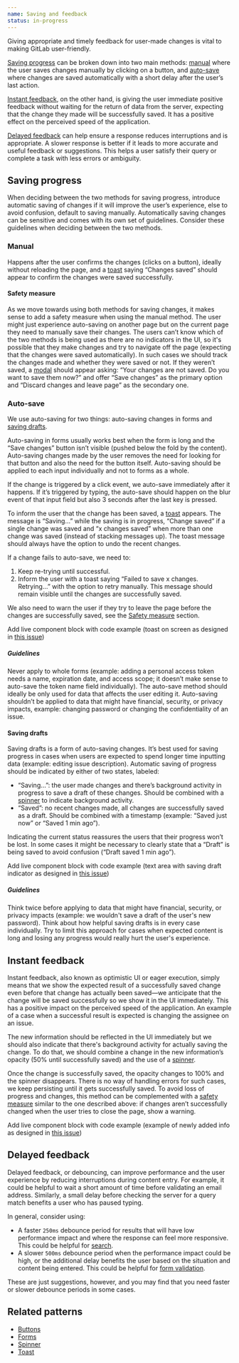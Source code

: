 ```yaml
---
name: Saving and feedback
status: in-progress
---
```


Giving appropriate and timely feedback for user-made changes is vital to making GitLab user-friendly.

[Saving progress](#saving-progress) can be broken down into two main methods: [manual](#manual) where the user saves changes manually by clicking on a button, and [auto-save](#auto-save) where changes are saved automatically with a short delay after the user’s last action.

[Instant feedback](#instant-feedback), on the other hand, is giving the user immediate positive feedback without waiting for the return of data from the server, expecting that the change they made will be successfully saved. It has a positive effect on the perceived speed of the application.

[Delayed feedback](#delayed-feedback) can help ensure a response reduces interruptions and is appropriate. A slower response is better if it leads to more accurate and useful feedback or suggestions. This helps a user satisfy their query or complete a task with less errors or ambiguity.

## Saving progress

When deciding between the two methods for saving progress, introduce automatic saving of changes if it will improve the user’s experience, else to avoid confusion, default to saving manually. Automatically saving changes can be sensitive and comes with its own set of guidelines. Consider these guidelines when deciding between the two methods.

### Manual

Happens after the user confirms the changes (clicks on a button), ideally without reloading the page, and a [toast](/components/toast) saying “Changes saved” should appear to confirm the changes were saved successfully.

#### Safety measure

As we move towards using both methods for saving changes, it makes sense to add a safety measure when using the manual method. The user might just experience auto-saving on another page but on the current page they need to manually save their changes. The users can’t know which of the two methods is being used as there are no indicators in the UI, so it's possible that they make changes and try to navigate off the page (expecting that the changes were saved automatically). In such cases we should track the changes made and whether they were saved or not. If they weren’t saved, a [modal](/components/modal) should appear asking: “Your changes are not saved. Do you want to save them now?” and offer “Save changes” as the primary option and “Discard changes and leave page” as the secondary one.

### Auto-save

We use auto-saving for two things: auto-saving changes in forms and [saving drafts](#saving-drafts).

Auto-saving in forms usually works best when the form is long and the “Save changes” button isn’t visible (pushed below the fold by the content). Auto-saving changes made by the user removes the need for looking for that button and also the need for the button itself. Auto-saving should be applied to each input individually and not to forms as a whole.

If the change is triggered by a click event, we auto-save immediately after it happens. If it’s triggered by typing, the auto-save should happen on the blur event of that input field but also 3 seconds after the last key is pressed.

To inform the user that the change has been saved, a [toast](/components/toast) appears. The message is “Saving…” while the saving is in progress, “Change saved” if a single change was saved and “x changes saved” when more than one change was saved (instead of stacking messages up). The toast message should always have the option to undo the recent changes.

If a change fails to auto-save, we need to:

1. Keep re-trying until successful.
2. Inform the user with a toast saying “Failed to save x changes. Retrying…” with the option to retry manually. This message should remain visible until the changes are successfully saved.

We also need to warn the user if they try to leave the page before the changes are successfully saved, see the [Safety measure](#safety-measure) section.

<todo>Add live component block with code example (toast on screen as designed in [this issue](https://gitlab.com/gitlab-org/gitlab-design/issues/121#auto-save))</todo>

##### Guidelines

Never apply to whole forms (example: adding a personal access token needs a name, expiration date, and access scope; it doesn’t make sense to auto-save the token name field individually). The auto-save method should ideally be only used for data that affects the user editing it. Auto-saving shouldn’t be applied to data that might have financial, security, or privacy impacts, example: changing password or changing the confidentiality of an issue.

#### Saving drafts

Saving drafts is a form of auto-saving changes. It’s best used for saving progress in cases when users are expected to spend longer time inputting data (example: editing issue description). Automatic saving of progress should be indicated by either of two states, labeled:

- “Saving…”: the user made changes and there’s background activity in progress to save a draft of these changes. Should be combined with a [spinner](/components/spinner) to indicate background activity.
- “Saved”: no recent changes made, all changes are successfully saved as a draft. Should be combined with a timestamp (example: “Saved just now” or “Saved 1 min ago”).

Indicating the current status reassures the users that their progress won’t be lost. In some cases it might be necessary to clearly state that a “Draft” is being saved to avoid confusion (“Draft saved 1 min ago”).

<todo>Add live component block with code example (text area with saving draft indicator as designed in [this issue](https://gitlab.com/gitlab-org/gitlab-design/issues/121#saving-drafts))</todo>

##### Guidelines

Think twice before applying to data that might have financial, security, or privacy impacts (example: we wouldn't save a draft of the user's new password). Think about how helpful saving drafts is in every case individually. Try to limit this approach for cases when expected content is long and losing any progress would really hurt the user's experience.

## Instant feedback

Instant feedback, also known as optimistic UI or eager execution, simply means that we show the expected result of a successfully saved change even before that change has actually been saved—we anticipate that the change will be saved successfully so we show it in the UI immediately. This has a positive impact on the perceived speed of the application. An example of a case when a successful result is expected is changing the assignee on an issue.

The new information should be reflected in the UI immediately but we should also indicate that there's background activity for actually saving the change. To do that, we should combine a change in the new information’s opacity (50% until successfully saved) and the use of a [spinner](/components/spinner).

Once the change is successfully saved, the opacity changes to 100% and the spinner disappears. There is no way of handling errors for such cases, we keep persisting until it gets successfully saved. To avoid loss of progress and changes, this method can be complemented with a [safety measure](#safety-measure) similar to the one described above: if changes aren’t successfully changed when the user tries to close the page, show a warning.

<todo>Add live component block with code example (example of newly added info as designed in [this issue](https://gitlab.com/gitlab-org/gitlab-design/issues/121#round-trip-server-processing-versus-instant-feedback))</todo>

## Delayed feedback

Delayed feedback, or debouncing, can improve performance and the user experience by reducing interruptions during content entry. For example, it could be helpful to wait a short amount of time before validating an email address. Similarly, a small delay before checking the server for a query match benefits a user who has paused typing.

In general, consider using:

- A faster `250ms` debounce period for results that will have low performance impact and where the response can feel more responsive. This could be helpful for [search](/components/search).
- A slower `500ms` debounce period when the performance impact could be high, or the additional delay benefits the user based on the situation and content being entered. This could be helpful for [form validation](/patterns/forms#validation).

These are just suggestions, however, and you may find that you need faster or slower debounce periods in some cases.

## Related patterns

- [Buttons](/components/button)
- [Forms](/patterns/forms)
- [Spinner](/components/spinner)
- [Toast](/components/toast)
